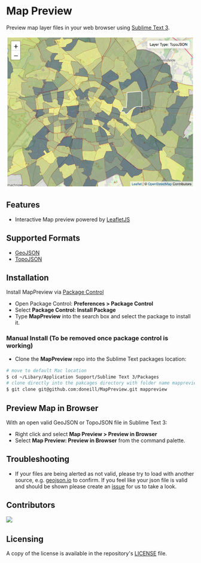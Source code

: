 # Map Preview

Preview map layer files in your web browser using [Sublime Text 3](https://www.sublimetext.com/).

![Map Preview image](map-preview.png)

## Features

  - Interactive Map preview powered by [LeafletJS](https://leafletjs.com/)

## Supported Formats

  - [GeoJSON](https://geojson.org/)
  - [TopoJSON](https://github.com/topojson/topojson/wiki)

## Installation

Install MapPreview via [Package Control](https://packagecontrol.io/search/MapPreview)

- Open Package Control: **Preferences > Package Control**
- Select **Package Control: Install Package**
- Type **MapPreview** into the search box and select the package to install it.

### Manual Install (To be removed once package control is working)
- Clone the **MapPreview** repo into the Sublime Text packages location: 

```bash
# move to default Mac location
$ cd ~/Libary/Application Support/Sublime Text 3/Packages
# clone directly into the pakcages directory with folder name mappreview
$ git clone git@github.com:doneill/MapPreview.git mappreview

```

## Preview Map in Browser

With an open valid GeoJSON or TopoJSON file in Sublime Text 3:

- Right click and select **Map Preview > Preview in Browser**
- Select **Map Preview: Preview in Browser** from the command palette.

## Troubleshooting

- If your files are being alerted as not valid, please try to load with another source, e.g. [geojson.io](https://geojson.io) to confirm. If you feel like your json file is valid and should be shown please create an [issue](https://github.com/doneill/st3-map-preview/issues) for us to take a look.

## Contributors
<a href="https://github.com/doneill/st3-map-preview/graphs/contributors">
  <img src="https://contributors-img.web.app/image?repo=doneill/st3-map-preview" />
</a>

## Licensing
A copy of the license is available in the repository's [LICENSE](LICENSE) file.